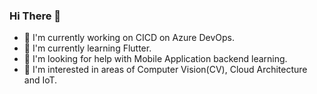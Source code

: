 ### Hi There :wave:

- :telescope: I'm currently working on CICD on Azure DevOps.
- :seedling: I'm currently learning Flutter.
- :penguin: I'm looking for help with Mobile Application backend learning.
- :octopus: I'm interested in areas of Computer Vision(CV), Cloud Architecture and IoT. 
